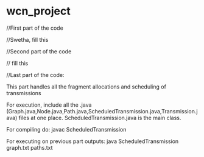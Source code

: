 # wcn_project

//First part of the code

//Swetha, fill this

//Second part of the code

// fill this

//Last part of the code:

This part handles all the fragment allocations and scheduling of transmissions

For execution, include all the .java (Graph.java,Node.java,Path.java,ScheduledTransmission.java,Transmission.java) files at one place.
ScheduledTransmission.java is the main class.

For compiling do:
  javac ScheduledTransmission 
  
For executing on previous part outputs:
  java ScheduledTransmission graph.txt paths.txt

